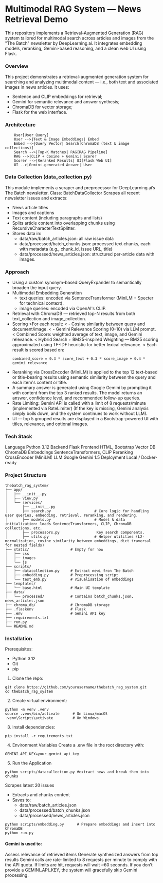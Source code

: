 # Multimodal RAG System — News Retrieval Demo
This repository implements a Retrieval-Augmented Generation (RAG) system tailored for multimodal search across articles and images from the "The Batch" newsletter by DeepLearning.ai. It integrates embedding models, reranking, Gemini-based reasoning, and a clean web UI using Flask.

### Overview
This project demonstrates a retrieval-augmented generation system for searching and analyzing multimodal content — i.e., both text and associated images in news articles. It uses:
- Sentence and CLIP embeddings for retrieval;
- Gemini for semantic relevance and answer synthesis;
- ChromaDB for vector storage;
- Flask for the web interface.

### Architecture
```
    User[User Query]
    User -->|Text & Image Embeddings| Embed
    Embed -->|Query Vector| Search[ChromaDB (text & image collections)]
    Search -->|Top-K Matches| RAG[RAG Pipeline]
    RAG -->|CLIP + Cosine + Gemini| Scorer
    Scorer -->|Reranked Results| UI[Flask Web UI]
    UI -->|Gemini-generated Answer| User
```

### Data Collection (data_collection.py)
This module implements a scraper and preprocessor for DeepLearning.ai’s The Batch newsletter.
Class: BatchDataCollector
Scrapes all recent newsletter issues and extracts:
- News article titles
- Images and captions
- Text content (including paragraphs and lists)
- Splits article content into overlapping chunks using RecursiveCharacterTextSplitter.
- Stores data in:
  - data/raw/batch_articles.json: all raw issue data
  - data/processed/batch_chunks.json: processed text chunks, each with metadata (e.g., chunk_id, issue URL, title)
  - data/processed/news_articles.json: structured per-article data with images.

### Approach
- Using a custom synonym-based QueryExpander to semantically broaden the input query.
- Multimodal Embedding Generation
  - text queries: encoded via SentenceTransformer (MiniLM + Specter for technical context).
  - image queries: encoded via OpenAI's CLIP.
- Retrieval with ChromaDB — retrieved top-N results from both text_collection and image_collection.
- Scoring
  <For each result:
  < - Cosine similarity between query and document/image.
  < - Gemini Relevance Scoring (0–10) via LLM prompt.
  < Combined Score: weighted average of text, image, and Gemini relevance.
  < Hybrid Search + BM25-inspired Weighting — BM25 scoring approximated using TF-IDF heuristic for better lexical relevance.
  < Each result is scored based on:
  ```
  combined_score = 0.3 * score_text + 0.3 * score_image + 0.4 * gemini_relevance
  ```
- Reranking via CrossEncoder (MiniLM) is applied to the top 12 text-based or title-bearing results using semantic similarity between the query and each item's content or title.
- A summary answer is generated using Google Gemini by prompting it with content from the top 3 ranked results. The model returns an answer, confidence level, and recommended follow-up queries.
- Rate Limiting: Gemini API is called with a limit of 8 requests/minute (implemented via RateLimiter) (If the key is missing, Gemini analysis simply boils down, and the system continues to work without LLM).
- UI — top 5 grouped results are displayed in a Bootstrap-powered UI with titles, relevance, and optional images.

### Tech Stack
Language	Python 3.12
Backend	Flask
Frontend	HTML, Bootstrap
Vector DB	ChromaDB
Embeddings	SentenceTransformers, CLIP
Reranking	CrossEncoder (MiniLM)
LLM	Google Gemini 1.5
Deployment	Local / Docker-ready

### Project Structure
```
thebatch_rag_system/
├── app/
│   ├── __init__.py
│   ├── view.py
│   └── services/
│       ├── __init__.py
│       ├── search.py                    # Core logic for handling user queries, embedding, retrieval, reranking, and rendering.
│       ├── models.py                    # Model & data initialization: loads SentenceTransformers, CLIP, ChromaDB collections, etc.
│       ├── processors.py                 Key search components.
│       ├── utils.py                     # Helper utilities (L2-normalization, cosine similarity between embeddings, dict traversal for nested fields)
├── static/                   # Empty for now
│   ├── css
│   ├── images
│   └── js
├── scripts/
│   ├── datacollection.py     # Extract newі fron The Batch
│   ├── embedding.py          # Preprocessing script
│   └── test_emb.py           # Visualisation of embeddings
├── templates/
│   └── base.html             # Main UI template
├── data/
│   └── processed/            # Contains batch_chunks.json, news_articles.json
├── chroma_db/                # ChromaDB storage
├── .flaskenv                 # Flask
├── .env                      # Gemini API key
├── requirements.txt
├── run.py
└── README.md
```

### Installation
Prerequisites:
- Python 3.12 
- Git
- pip

1. Clone the repo:
```
git clone https://github.com/yourusername/thebatch_rag_system.git
cd thebatch_rag_system
```
2. Create virtual environment:
```
python -m venv .venv
source .venv/bin/activate      # On Linux/macOS
.venv\Scripts\activate         # On Windows
```
3. Install dependencies:
```
pip install -r requirements.txt
```
4. Environment Variables
Create a .env file in the root directory with:
```
GEMINI_API_KEY=your_gemini_api_key
```
5. Run the Application
```
python scripts/datacallection.py #extract news and break them into chunks
```
Scrapes latest 20 issues
- Extracts and chunks content
- Saves to:
  - data/raw/batch_articles.json
  - data/processed/batch_chunks.json
  - data/processed/news_articles.json
```
python scripts/embedding.py      # Prepare embeddings and insert into ChromaDB
python run.py
```
#### Gemini is used to:
Assess relevance of retrieved items
Generate synthesized answers from top results
Gemini calls are rate-limited to 8 requests per minute to comply with the API quota. If limits are hit, requests will wait ~60 seconds.
If you don’t provide a GEMINI_API_KEY, the system will gracefully skip Gemini processing.          
